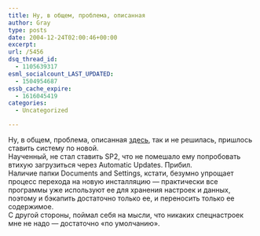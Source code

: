 ```yaml
---
title: Ну, в общем, проблема, описанная
author: Gray
type: posts
date: 2004-12-24T02:00:46+00:00
excerpt:
url: /5456
dsq_thread_id:
  - 1105639317
esml_socialcount_LAST_UPDATED:
  - 1504954687
essb_cache_expire:
  - 1616045419
categories:
  - Uncategorized

---
```








Ну, в общем, проблема, описанная [здесь][1], так и не решилась, пришлось ставить систему по новой.  
Наученный, не стал ставить SP2, что не помешало ему попробовать втихую загрузиться через Automatic Updates. Прибил.  
Наличие папки Documents and Settings, кстати, безумно упрощает процесс перехода на новую инсталляцию &#8212; практически все программы уже используют ее для хранения настроек и данных, поэтому и бэкапить достаточно только ее, и переносить только ее содержимое.  
С другой стороны, поймал себя на мысли, что никаких спецнастроек мне не надо &#8212; достаточно &#171;по умолчанию&#187;.

 [1]: http://www.searchengines.ru/blog/archives/004378.html